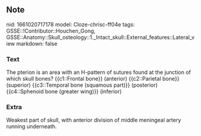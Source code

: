 ## Note
nid: 1661020717178
model: Cloze-chrisc-ff04e
tags: GSSE::!Contributor::Houchen_Gong, GSSE::Anatomy::Skull_osteology::1._Intact_skull::External_features::Lateral_view
markdown: false

### Text
The pterion is an area with an H-pattern of sutures found at the junction of which skull bones?
{{c1::Frontal bone}} (anterior)
{{c2::Parietal bone}} (superior)
{{c3::Temporal bone (squamous part)}} (posterior)
{{c4::Sphenoid bone (greater wing)}} (inferior)

### Extra
Weakest part of skull, with anterior division of middle meningeal artery running underneath.
